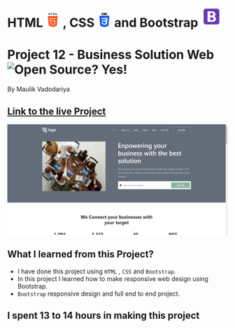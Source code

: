 # HTML ![](./readme-images/html-5-img.png) , CSS ![](./readme-images/css-3-img.png) and Bootstrap ![](./readme-images/bootstrap-img.png)

# Project 12 - Business Solution Web ![Open Source? Yes!](https://badgen.net/badge/Open%20Source%20%3F/Yes%21/blue?icon=github)

By Maulik Vadodariya

## [Link to the live Project](https://business-solution-web.netlify.app/)

![Completed Website](./readme-images/ScreenShot-20221117190756.png)

## What I learned from this Project?

- I have done this project using `HTML` ,  `CSS` and `Bootstrap`.
- In this project I learned how to make responsive web design using Bootstrap.
- `Bootstrap` responsive design and full end to end project.

## I spent 13 to 14 hours in making this project

